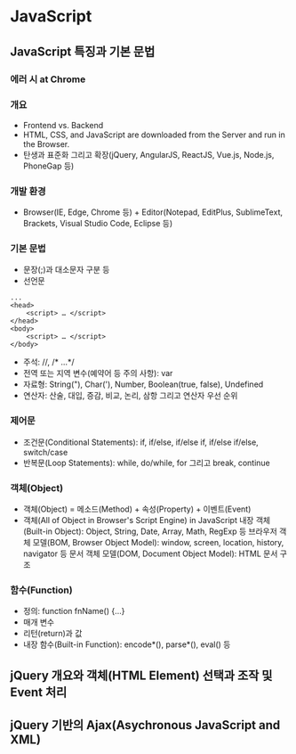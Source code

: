 # JavaScript

## JavaScript 특징과 기본 문법

### 에러 시 at Chrome

### 개요
- Frontend vs. Backend
- HTML, CSS, and JavaScript are downloaded from the Server and run in the Browser.
- 탄생과 표준화 그리고 확장(jQuery, AngularJS, ReactJS, Vue.js, Node.js, PhoneGap 등)

### 개발 환경
- Browser(IE, Edge, Chrome 등) + Editor(Notepad, EditPlus, SublimeText, Brackets, Visual Studio Code, Eclipse 등)

### 기본 문법
- 문장(;)과 대소문자 구분 등
- 선언문

```
...
<head>
	<script> … </script>
</head>
<body>
	<script> … </script>
</body>
```

- 주석: //, /* …*/
- 전역 또는 지역 변수(예약어 등 주의 사항): var
- 자료형: String("), Char('), Number, Boolean(true, false), Undefined
- 연산자: 산술, 대입, 증감, 비교, 논리, 삼항 그리고 연산자 우선 순위

### 제어문
- 조건문(Conditional Statements): if, if/else, if/else if, if/else if/else, switch/case
- 반복문(Loop Statements): while, do/while, for 그리고 break, continue

### 객체(Object)
- 객체(Object) = 메소드(Method) + 속성(Property) + 이벤트(Event)
- 객체(All of Object in Browser's Script Engine)  in JavaScript
내장 객체(Built-in Object): Object, String, Date, Array, Math, RegExp 등
브라우저 객체 모델(BOM, Browser Object Model): window, screen, location, history, navigator 등
문서 객체 모델(DOM, Document Object Model): HTML 문서 구조

### 함수(Function)
- 정의: function fnName() {…}
- 매개 변수
- 리턴(return)과 값
- 내장 함수(Built-in Function): encode*(), parse*(), eval() 등

## jQuery 개요와 객체(HTML Element) 선택과 조작 및 Event 처리

## jQuery 기반의 Ajax(Asychronous JavaScript and XML)
